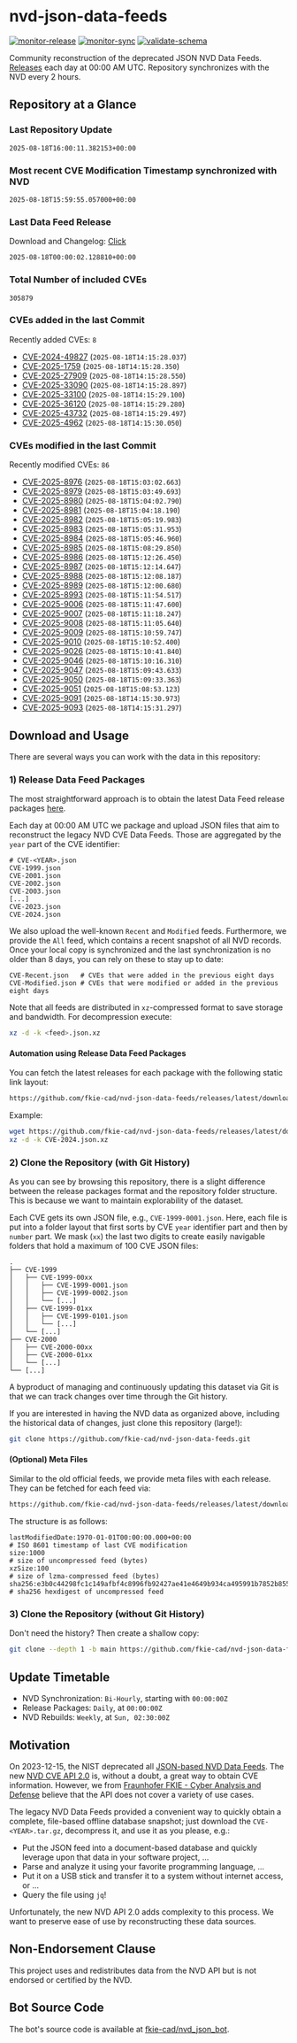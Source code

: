 # nvd-json-data-feeds

[![monitor-release](https://github.com/fkie-cad/nvd-json-data-feeds/actions/workflows/monitor_release.yml/badge.svg)](https://github.com/fkie-cad/nvd-json-data-feeds/actions/workflows/monitor_release.yml)
[![monitor-sync](https://github.com/fkie-cad/nvd-json-data-feeds/actions/workflows/monitor_sync.yml/badge.svg)](https://github.com/fkie-cad/nvd-json-data-feeds/actions/workflows/monitor_sync.yml)
[![validate-schema](https://github.com/fkie-cad/nvd-json-data-feeds/actions/workflows/validate_schema.yml/badge.svg)](https://github.com/fkie-cad/nvd-json-data-feeds/actions/workflows/validate_schema.yml)

Community reconstruction of the deprecated JSON NVD Data Feeds.
[Releases](https://github.com/fkie-cad/nvd-json-data-feeds/releases/latest) each day at 00:00 AM UTC.
Repository synchronizes with the NVD every 2 hours.

## Repository at a Glance

### Last Repository Update

```plain
2025-08-18T16:00:11.382153+00:00
```

### Most recent CVE Modification Timestamp synchronized with NVD

```plain
2025-08-18T15:59:55.057000+00:00
```

### Last Data Feed Release

Download and Changelog: [Click](https://github.com/fkie-cad/nvd-json-data-feeds/releases/latest)

```plain
2025-08-18T00:00:02.128810+00:00
```

### Total Number of included CVEs

```plain
305879
```

### CVEs added in the last Commit

Recently added CVEs: `8`

- [CVE-2024-49827](CVE-2024/CVE-2024-498xx/CVE-2024-49827.json) (`2025-08-18T14:15:28.037`)
- [CVE-2025-1759](CVE-2025/CVE-2025-17xx/CVE-2025-1759.json) (`2025-08-18T14:15:28.350`)
- [CVE-2025-27909](CVE-2025/CVE-2025-279xx/CVE-2025-27909.json) (`2025-08-18T14:15:28.550`)
- [CVE-2025-33090](CVE-2025/CVE-2025-330xx/CVE-2025-33090.json) (`2025-08-18T14:15:28.897`)
- [CVE-2025-33100](CVE-2025/CVE-2025-331xx/CVE-2025-33100.json) (`2025-08-18T14:15:29.100`)
- [CVE-2025-36120](CVE-2025/CVE-2025-361xx/CVE-2025-36120.json) (`2025-08-18T14:15:29.280`)
- [CVE-2025-43732](CVE-2025/CVE-2025-437xx/CVE-2025-43732.json) (`2025-08-18T14:15:29.497`)
- [CVE-2025-4962](CVE-2025/CVE-2025-49xx/CVE-2025-4962.json) (`2025-08-18T14:15:30.050`)


### CVEs modified in the last Commit

Recently modified CVEs: `86`

- [CVE-2025-8976](CVE-2025/CVE-2025-89xx/CVE-2025-8976.json) (`2025-08-18T15:03:02.663`)
- [CVE-2025-8979](CVE-2025/CVE-2025-89xx/CVE-2025-8979.json) (`2025-08-18T15:03:49.693`)
- [CVE-2025-8980](CVE-2025/CVE-2025-89xx/CVE-2025-8980.json) (`2025-08-18T15:04:02.790`)
- [CVE-2025-8981](CVE-2025/CVE-2025-89xx/CVE-2025-8981.json) (`2025-08-18T15:04:18.190`)
- [CVE-2025-8982](CVE-2025/CVE-2025-89xx/CVE-2025-8982.json) (`2025-08-18T15:05:19.983`)
- [CVE-2025-8983](CVE-2025/CVE-2025-89xx/CVE-2025-8983.json) (`2025-08-18T15:05:31.953`)
- [CVE-2025-8984](CVE-2025/CVE-2025-89xx/CVE-2025-8984.json) (`2025-08-18T15:05:46.960`)
- [CVE-2025-8985](CVE-2025/CVE-2025-89xx/CVE-2025-8985.json) (`2025-08-18T15:08:29.850`)
- [CVE-2025-8986](CVE-2025/CVE-2025-89xx/CVE-2025-8986.json) (`2025-08-18T15:12:26.450`)
- [CVE-2025-8987](CVE-2025/CVE-2025-89xx/CVE-2025-8987.json) (`2025-08-18T15:12:14.647`)
- [CVE-2025-8988](CVE-2025/CVE-2025-89xx/CVE-2025-8988.json) (`2025-08-18T15:12:08.187`)
- [CVE-2025-8989](CVE-2025/CVE-2025-89xx/CVE-2025-8989.json) (`2025-08-18T15:12:00.680`)
- [CVE-2025-8993](CVE-2025/CVE-2025-89xx/CVE-2025-8993.json) (`2025-08-18T15:11:54.517`)
- [CVE-2025-9006](CVE-2025/CVE-2025-90xx/CVE-2025-9006.json) (`2025-08-18T15:11:47.600`)
- [CVE-2025-9007](CVE-2025/CVE-2025-90xx/CVE-2025-9007.json) (`2025-08-18T15:11:18.247`)
- [CVE-2025-9008](CVE-2025/CVE-2025-90xx/CVE-2025-9008.json) (`2025-08-18T15:11:05.640`)
- [CVE-2025-9009](CVE-2025/CVE-2025-90xx/CVE-2025-9009.json) (`2025-08-18T15:10:59.747`)
- [CVE-2025-9010](CVE-2025/CVE-2025-90xx/CVE-2025-9010.json) (`2025-08-18T15:10:52.400`)
- [CVE-2025-9026](CVE-2025/CVE-2025-90xx/CVE-2025-9026.json) (`2025-08-18T15:10:41.840`)
- [CVE-2025-9046](CVE-2025/CVE-2025-90xx/CVE-2025-9046.json) (`2025-08-18T15:10:16.310`)
- [CVE-2025-9047](CVE-2025/CVE-2025-90xx/CVE-2025-9047.json) (`2025-08-18T15:09:43.633`)
- [CVE-2025-9050](CVE-2025/CVE-2025-90xx/CVE-2025-9050.json) (`2025-08-18T15:09:33.363`)
- [CVE-2025-9051](CVE-2025/CVE-2025-90xx/CVE-2025-9051.json) (`2025-08-18T15:08:53.123`)
- [CVE-2025-9091](CVE-2025/CVE-2025-90xx/CVE-2025-9091.json) (`2025-08-18T14:15:30.973`)
- [CVE-2025-9093](CVE-2025/CVE-2025-90xx/CVE-2025-9093.json) (`2025-08-18T14:15:31.297`)


## Download and Usage

There are several ways you can work with the data in this repository:

### 1) Release Data Feed Packages

The most straightforward approach is to obtain the latest Data Feed release packages [here](https://github.com/fkie-cad/nvd-json-data-feeds/releases/latest).

Each day at 00:00 AM UTC we package and upload JSON files that aim to reconstruct the legacy NVD CVE Data Feeds.
Those are aggregated by the `year` part of the CVE identifier:

```
# CVE-<YEAR>.json
CVE-1999.json
CVE-2001.json
CVE-2002.json
CVE-2003.json
[...]
CVE-2023.json
CVE-2024.json
```

We also upload the well-known `Recent` and `Modified` feeds.
Furthermore, we provide the `All` feed, which contains a recent snapshot of all NVD records.
Once your local copy is synchronized and the last synchronization is no older than 8 days, you can rely on these to stay up to date:

```plain
CVE-Recent.json   # CVEs that were added in the previous eight days
CVE-Modified.json # CVEs that were modified or added in the previous eight days
```

Note that all feeds are distributed in `xz`-compressed format to save storage and bandwidth.
For decompression execute:

```sh
xz -d -k <feed>.json.xz
```

#### Automation using Release Data Feed Packages

You can fetch the latest releases for each package with the following static link layout:

```sh
https://github.com/fkie-cad/nvd-json-data-feeds/releases/latest/download/CVE-<YEAR>.json.xz
```

Example:

```sh
wget https://github.com/fkie-cad/nvd-json-data-feeds/releases/latest/download/CVE-2024.json.xz
xz -d -k CVE-2024.json.xz
```

### 2) Clone the Repository (with Git History)

As you can see by browsing this repository, there is a slight difference between the release packages format and the repository folder structure.
This is because we want to maintain explorability of the dataset.

Each CVE gets its own JSON file, e.g., `CVE-1999-0001.json`.
Here, each file is put into a folder layout that first sorts by CVE `year` identifier part and then by `number` part.
We mask (`xx`) the last two digits to create easily navigable folders that hold a maximum of 100 CVE JSON files:

```plain
.
├── CVE-1999
│   ├── CVE-1999-00xx
│   │   ├── CVE-1999-0001.json
│   │   ├── CVE-1999-0002.json
│   │   └── [...]
│   ├── CVE-1999-01xx
│   │   ├── CVE-1999-0101.json
│   │   └── [...]
│   └── [...]
├── CVE-2000
│   ├── CVE-2000-00xx
│   ├── CVE-2000-01xx
│   └── [...]
└── [...]
```

A byproduct of managing and continuously updating this dataset via Git is that we can track changes over time through the Git history.

If you are interested in having the NVD data as organized above, including the historical data of changes, just clone this repository (large!):

```sh
git clone https://github.com/fkie-cad/nvd-json-data-feeds.git
```

#### (Optional) Meta Files

Similar to the old official feeds, we provide meta files with each release. They can be fetched for each feed via:

```sh
https://github.com/fkie-cad/nvd-json-data-feeds/releases/latest/download/CVE-<YEAR>.meta
```

The structure is as follows:

```plain
lastModifiedDate:1970-01-01T00:00:00.000+00:00                          # ISO 8601 timestamp of last CVE modification
size:1000                                                               # size of uncompressed feed (bytes)
xzSize:100                                                              # size of lzma-compressed feed (bytes)
sha256:e3b0c44298fc1c149afbf4c8996fb92427ae41e4649b934ca495991b7852b855 # sha256 hexdigest of uncompressed feed
```

### 3) Clone the Repository (without Git History)

Don't need the history? Then create a shallow copy:

```sh
git clone --depth 1 -b main https://github.com/fkie-cad/nvd-json-data-feeds.git
```


## Update Timetable

* NVD Synchronization: `Bi-Hourly`, starting with `00:00:00Z`
* Release Packages: `Daily`, at `00:00:00Z`
* NVD Rebuilds: `Weekly`, at `Sun, 02:30:00Z`


## Motivation

On 2023-12-15, the NIST deprecated all [JSON-based NVD Data Feeds](https://nvd.nist.gov/vuln/data-feeds#divRetirementBanner-1).
The new [NVD CVE API 2.0](https://nvd.nist.gov/developers/vulnerabilities) is, without a doubt, a great way to obtain CVE information.
However, we from [Fraunhofer FKIE - Cyber Analysis and Defense](https://www.fkie.fraunhofer.de/en/departments/cad.html) believe that the API does not cover a variety of use cases.

The legacy NVD Data Feeds provided a convenient way to quickly obtain a complete, file-based offline database snapshot; just download the `CVE-<YEAR>.tar.gz`, decompress it, and use it as you please, e.g.:

- Put the JSON feed into a document-based database and quickly leverage upon that data in your software project, ...
- Parse and analyze it using your favorite programming language, ...
- Put it on a USB stick and transfer it to a system without internet access, or ...
- Query the file using `jq`!

Unfortunately, the new NVD API 2.0 adds complexity to this process.
We want to preserve ease of use by reconstructing these data sources.

## Non-Endorsement Clause

This project uses and redistributes data from the NVD API but is not endorsed or certified by the NVD.

## Bot Source Code

The bot's source code is available at [fkie-cad/nvd\_json\_bot](https://github.com/fkie-cad/nvd_json_bot).